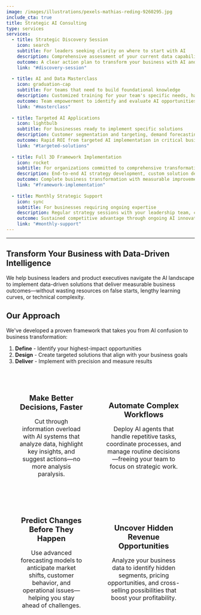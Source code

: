 ```yaml
---
image: /images/illustrations/pexels-mathias-reding-9260295.jpg
include_cta: true
title: Strategic AI Consulting
type: services
services:
  - title: Strategic Discovery Session
    icon: search
    subtitle: For leaders seeking clarity on where to start with AI
    description: Comprehensive assessment of your current data capabilities, identification of high-ROI AI opportunities specific to your business, and a prioritized roadmap for implementation.
    outcome: A clear action plan to transform your business with AI and data science.
    link: "#discovery-session"
    
  - title: AI and Data Masterclass
    icon: graduation-cap
    subtitle: For teams that need to build foundational knowledge
    description: Customized training for your team's specific needs, hands-on workshops with real business applications, and frameworks for evaluating AI opportunities.
    outcome: Team empowerment to identify and evaluate AI opportunities independently.
    link: "#masterclass"
    
  - title: Targeted AI Applications
    icon: lightbulb
    subtitle: For businesses ready to implement specific solutions
    description: Customer segmentation and targeting, demand forecasting, inventory optimization, automated workflow solutions, and pricing optimization strategies.
    outcome: Rapid ROI from targeted AI implementation in critical business areas.
    link: "#targeted-solutions"
    
  - title: Full 3D Framework Implementation
    icon: rocket
    subtitle: For organizations committed to comprehensive transformation
    description: End-to-end AI strategy development, custom solution design and implementation, integration with existing systems, and ongoing optimization.
    outcome: Complete business transformation with measurable improvements across operations.
    link: "#framework-implementation"
    
  - title: Monthly Strategic Support
    icon: sync
    subtitle: For businesses requiring ongoing expertise
    description: Regular strategy sessions with your leadership team, continuous identification of new opportunities, and oversight of implementation initiatives.
    outcome: Sustained competitive advantage through ongoing AI innovation.
    link: "#monthly-support"
---
```


---
## Transform Your Business with Data-Driven Intelligence

We help business leaders and product executives navigate the AI landscape to implement data-driven solutions that deliver measurable business outcomes—without wasting resources on false starts, lengthy learning curves, or technical complexity.

## Our Approach

We've developed a proven framework that takes you from AI confusion to business transformation:

1. **Define** - Identify your highest-impact opportunities
2. **Design** - Create targeted solutions that align with your business goals
3. **Deliver** - Implement with precision and measure results


<style>
@media screen and (max-width: 768px) {
  .mobile-friendly-table td {
    display: block;
    width: 100%;
    margin-bottom: 1.5rem;
  }
  
  .mobile-friendly-table tr {
    display: block;
  }
}
</style>

<table class="table is-fullwidth mobile-friendly-table" style="border-collapse: separate; border-spacing: 10px; border: none;">
  <tr>
    <td style="text-align: center; padding: 1.5rem; border: none;">
      <i class="fas fa-chart-line fa-3x" style="color: #0066FF; margin-bottom: 1rem;"></i>
      <h4 style="font-size: 1.25rem; font-weight: bold; margin-bottom: 0.5rem;">Make Better Decisions, Faster</h4>
      <p>Cut through information overload with AI systems that analyze data, highlight key insights, and suggest actions—no more analysis paralysis.</p>
    </td>
    <td style="text-align: center; padding: 1.5rem; border: none;">
      <i class="fas fa-tasks fa-3x" style="color: #0066FF; margin-bottom: 1rem;"></i>
      <h4 style="font-size: 1.25rem; font-weight: bold; margin-bottom: 0.5rem;">Automate Complex Workflows</h4>
      <p>Deploy AI agents that handle repetitive tasks, coordinate processes, and manage routine decisions—freeing your team to focus on strategic work.</p>
    </td>
  </tr>
  <tr>
    <td style="text-align: center; padding: 1.5rem; border: none;">
      <i class="fas fa-chart-bar fa-3x" style="color: #0066FF; margin-bottom: 1rem;"></i>
      <h4 style="font-size: 1.25rem; font-weight: bold; margin-bottom: 0.5rem;">Predict Changes Before They Happen</h4>
      <p>Use advanced forecasting models to anticipate market shifts, customer behavior, and operational issues—helping you stay ahead of challenges.</p>
    </td>
    <td style="text-align: center; padding: 1.5rem; border: none;">
      <i class="fas fa-gem fa-3x" style="color: #0066FF; margin-bottom: 1rem;"></i>
      <h4 style="font-size: 1.25rem; font-weight: bold; margin-bottom: 0.5rem;">Uncover Hidden Revenue Opportunities</h4>
      <p>Analyze your business data to identify hidden segments, pricing opportunities, and cross-selling possibilities that boost your profitability.</p>
    </td>
  </tr>
</table>